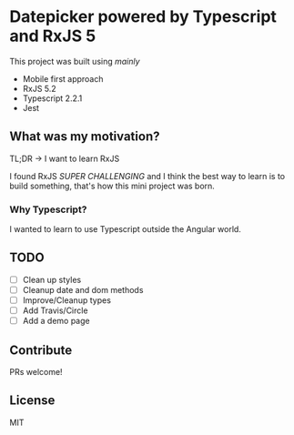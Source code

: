 # Datepicker powered by Typescript and RxJS 5
This project was built using _mainly_
- Mobile first approach
- RxJS 5.2
- Typescript 2.2.1
- Jest

## What was my motivation?
TL;DR -> I want to learn RxJS

I found RxJS *SUPER CHALLENGING* and I think the best way to learn is to build something, that's how this mini project was born.

### Why Typescript?
I wanted to learn to use Typescript outside the Angular world.

## TODO
- [ ] Clean up styles
- [ ] Cleanup date and dom methods
- [ ] Improve/Cleanup types
- [ ] Add Travis/Circle
- [ ] Add a demo page

## Contribute
PRs welcome!

## License
MIT
